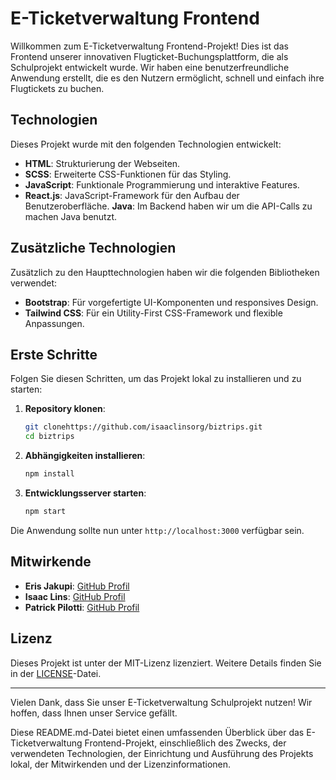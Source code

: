 # E-Ticketverwaltung Frontend

Willkommen zum E-Ticketverwaltung Frontend-Projekt! Dies ist das Frontend unserer innovativen Flugticket-Buchungsplattform, die als Schulprojekt entwickelt wurde. Wir haben eine benutzerfreundliche Anwendung erstellt, die es den Nutzern ermöglicht, schnell und einfach ihre Flugtickets zu buchen.

## Technologien

Dieses Projekt wurde mit den folgenden Technologien entwickelt:

- **HTML**: Strukturierung der Webseiten.
- **SCSS**: Erweiterte CSS-Funktionen für das Styling.
- **JavaScript**: Funktionale Programmierung und interaktive Features.
- **React.js**: JavaScript-Framework für den Aufbau der Benutzeroberfläche.
**Java**: Im Backend haben wir um die API-Calls zu machen Java benutzt.

## Zusätzliche Technologien

Zusätzlich zu den Haupttechnologien haben wir die folgenden Bibliotheken verwendet:

- **Bootstrap**: Für vorgefertigte UI-Komponenten und responsives Design.
- **Tailwind CSS**: Für ein Utility-First CSS-Framework und flexible Anpassungen.

## Erste Schritte

Folgen Sie diesen Schritten, um das Projekt lokal zu installieren und zu starten:

1. **Repository klonen**:
   ```bash
   git clonehttps://github.com/isaaclinsorg/biztrips.git
   cd biztrips
   ```

2. **Abhängigkeiten installieren**:
   ```bash
   npm install
   ```

3. **Entwicklungsserver starten**:
   ```bash
   npm start
   ```

Die Anwendung sollte nun unter `http://localhost:3000` verfügbar sein.

## Mitwirkende

- **Eris Jakupi**: [GitHub Profil](https://github.com/eri6081)
- **Isaac Lins**: [GitHub Profil](https://github.comisaaclinsorg)
- **Patrick Pilotti**: [GitHub Profil](https://github.com/patrick-pilotti)

## Lizenz

Dieses Projekt ist unter der MIT-Lizenz lizenziert. Weitere Details finden Sie in der [LICENSE](LICENSE)-Datei.

---

Vielen Dank, dass Sie unser E-Ticketverwaltung Schulprojekt nutzen! Wir hoffen, dass Ihnen unser Service gefällt.

Diese README.md-Datei bietet einen umfassenden Überblick über das E-Ticketverwaltung Frontend-Projekt, einschließlich des Zwecks, der verwendeten Technologien, der Einrichtung und Ausführung des Projekts lokal, der Mitwirkenden und der Lizenzinformationen.